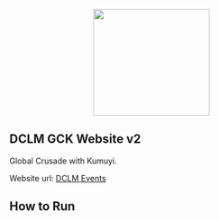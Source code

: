 <p align="center"><a href="https://dclm.org" target="_blank"><img src="https://dclmcloud.s3.amazonaws.com/img/logo.png" width="206.5" height="190"></a></p>

## DCLM GCK Website v2

Global Crusade with Kumuyi.

Website url: [DCLM Events](https://gckhq.org)

## How to Run 
